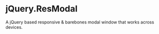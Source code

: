 jQuery.ResModal
===============

A jQuery based responsive &amp; barebones modal window that works across devices.